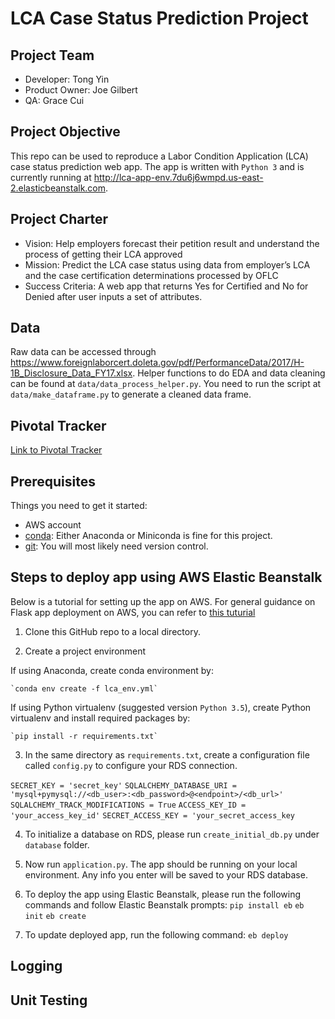 # LCA Case Status Prediction Project

## Project Team
* Developer: Tong Yin
* Product Owner: Joe Gilbert
* QA: Grace Cui

## Project Objective
This repo can be used to reproduce a Labor Condition Application (LCA) case status prediction web app. The app is written with `Python 3` and is currently running at http://lca-app-env.7du6j6wmpd.us-east-2.elasticbeanstalk.com.

## Project Charter

* Vision: Help employers forecast their petition result and understand the process of getting their LCA approved
* Mission: Predict the LCA case status using data from employer’s LCA and the case certification determinations processed by OFLC
* Success Criteria: A web app that returns Yes for Certified and No for Denied after user inputs a set of attributes.

## Data
Raw data can be accessed through https://www.foreignlaborcert.doleta.gov/pdf/PerformanceData/2017/H-1B_Disclosure_Data_FY17.xlsx. Helper functions to do EDA and data cleaning can be found at `data/data_process_helper.py`. You need to run the script at `data/make_dataframe.py` to generate a cleaned data frame.

## Pivotal Tracker
[Link to Pivotal Tracker](https://www.pivotaltracker.com/n/projects/2143075)

## Prerequisites
Things you need to get it started:
* AWS account
* [conda](https://anaconda.org/): Either Anaconda or Miniconda is fine for this project.
* [git](https://git-scm.com/): You will most likely need version control.

## Steps to deploy app using AWS Elastic Beanstalk
Below is a tutorial for setting up the app on AWS. For general guidance on Flask app deployment on AWS, 
you can refer to [this tuturial](https://medium.com/@rodkey/deploying-a-flask-application-on-aws-a72daba6bb80)

1. Clone this GitHub repo to a local directory. 

2. Create a project environment

If using Anaconda, create conda environment by:

    `conda env create -f lca_env.yml`

If using Python virtualenv (suggested version `Python 3.5`), create Python virtualenv and install required packages by:

    `pip install -r requirements.txt`

3. In the same directory as `requirements.txt`, create a configuration file called `config.py` to configure your RDS connection.

`SECRET_KEY = 'secret_key'`
`SQLALCHEMY_DATABASE_URI = 'mysql+pymysql://<db_user>:<db_password>@<endpoint>/<db_url>'`
`SQLALCHEMY_TRACK_MODIFICATIONS = True`
`ACCESS_KEY_ID = 'your_access_key_id'`
`SECRET_ACCESS_KEY = 'your_secret_access_key`

4. To initialize a database on RDS, please run `create_initial_db.py` under `database` folder.

5. Now run `application.py`. The app should be running on your local environment. Any info you enter will be saved to your RDS database.

6. To deploy the app using Elastic Beanstalk, please run the following commands and follow Elastic Beanstalk prompts:
`pip install eb`
`eb init`
`eb create`

7. To update deployed app, run the following command: 
`eb deploy` 

## Logging


## Unit Testing
